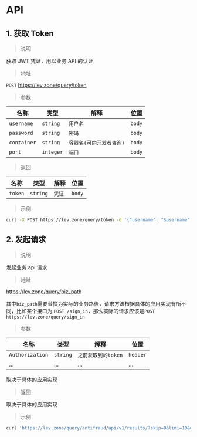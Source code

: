 # API

## 1. 获取 Token

> 说明

获取 JWT 凭证，用以业务 API 的认证

> 地址

`POST` https://lev.zone/query/token

> 参数

| 名称        | 类型      | 解释                     | 位置   |
| ----------- | --------- | ------------------------ | ------ |
| `username`  | `string`  | `用户名`                 | `body` |
| `password`  | `string`  | `密码`                   | `body` |
| `container` | `string`  | `容器名(可向开发者咨询)` | `body` |
| `port`      | `integer` | `端口`                   | `body` |

> 返回

| 名称    | 类型     | 解释   | 位置   |
| ------- | -------- | ------ | ------ |
| `token` | `string` | `凭证` | `body` |

> 示例

```bash
curl -X POST https://lev.zone/query/token -d '{"username": "$username", "password": "$password", "container": "$container", "port": $port}'
```

## 2. 发起请求

> 说明

发起业务 api 请求

> 地址

https://lev.zone/query/biz_path

其中`biz_path`需要替换为实际的业务路径，请求方法根据具体的应用实现有所不同，比如某个接口为 `POST /sign_in`，那么实际的请求应该是`POST https://lev.zone/query/sign_in`

> 参数

| 名称            | 类型     | 解释                | 位置     |
| --------------- | -------- | ------------------- | -------- |
| `Authorization` | `string` | `之前获取到的token` | `header` |
| ...             | ...      | ...                 | ...      |

取决于具体的应用实现

> 返回

取决于具体的应用实现

> 示例

```bash
curl 'https://lev.zone/query/antifraud/api/v1/results/?skip=0&limi=10&only_upload=false' -H 'Authorization: $token'
```
